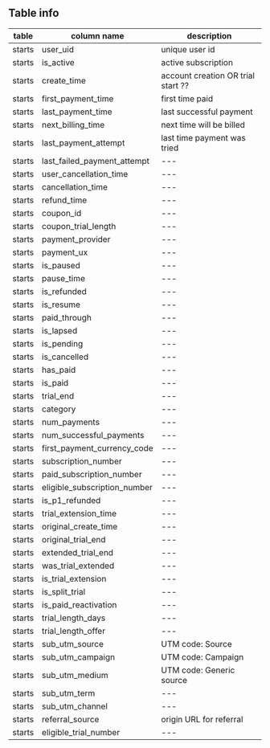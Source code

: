 ## Table info

| table | column name | description |
| --- | --- | --- |
| starts | user_uid | unique user id |
| starts | is_active | active subscription |
| starts | create_time | account creation OR trial start ?? |
| starts | first_payment_time | first time paid |
| starts | last_payment_time | last successful payment |
| starts | next_billing_time | next time will be billed |
| starts | last_payment_attempt | last time payment was tried |
| starts | last_failed_payment_attempt | --- |
| starts | user_cancellation_time | --- |
| starts | cancellation_time | --- |
| starts | refund_time | --- |
| starts | coupon_id | --- |
| starts | coupon_trial_length | --- |
| starts | payment_provider | --- |
| starts | payment_ux | --- |
| starts | is_paused | --- |
| starts | pause_time | --- |
| starts | is_refunded | --- |
| starts | is_resume | --- |
| starts | paid_through | --- |
| starts | is_lapsed | --- |
| starts | is_pending | --- |
| starts | is_cancelled | --- |
| starts | has_paid | --- |
| starts | is_paid | --- |
| starts | trial_end | --- |
| starts | category | --- |
| starts | num_payments | --- |
| starts | num_successful_payments | --- |
| starts | first_payment_currency_code | --- |
| starts | subscription_number | --- |
| starts | paid_subscription_number | --- |
| starts | eligible_subscription_number | --- |
| starts | is_p1_refunded | --- |
| starts | trial_extension_time | --- |
| starts | original_create_time | --- |
| starts | original_trial_end | --- |
| starts | extended_trial_end | --- |
| starts | was_trial_extended | --- |
| starts | is_trial_extension | --- |
| starts | is_split_trial | --- |
| starts | is_paid_reactivation | --- |
| starts | trial_length_days | --- |
| starts | trial_length_offer | --- |
| starts | sub_utm_source | UTM code: Source |
| starts | sub_utm_campaign | UTM code: Campaign |
| starts | sub_utm_medium | UTM code: Generic source |
| starts | sub_utm_term | --- |
| starts | sub_utm_channel | --- |
| starts | referral_source | origin URL for referral |
| starts | eligible_trial_number | --- |
